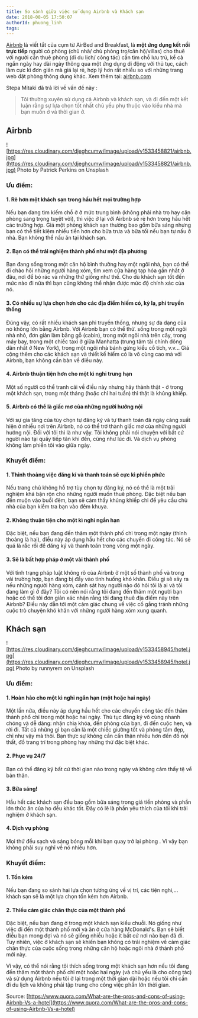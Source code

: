 ```yaml
---
title: So sánh giữa việc sử dụng Airbnb và Khách sạn
date: 2018-08-05 17:50:07
authorId: phuong_linh
tags:
---
```


[Airbnb](http://airbnb.com) là viết tắt của cụm từ AirBed and Breakfast, là **một ứng dụng kết nối trực tiếp** người có phòng (chủ nhà/ chủ phòng trọ/căn hộ/villas) cho thuê với người cần thuê phòng (đi du lịch/ công tác) cần tìm chỗ lưu trú, kể cả ngắn ngày hay dài ngày thông qua một ứng dụng di động với thủ tục, cách làm cực kì đơn giản mà giá lại rẻ, hợp lý hơn rất nhiều so với những trang web đặt phòng thông dụng khác. Xem thêm tại: [airbnb.com](https://www.airbnb.com/)

<!-- more -->

Stepa Mitaki đã trả lời về vấn đề này :
> Tôi thường xuyên sử dụng cả Airbnb và khách sạn, và đi đến một kết luận rằng sự lựa chọn tốt nhất chủ yếu phụ thuộc vào kiểu nhà mà bạn muốn ở và thời gian ở.

## Airbnb
![https://res.cloudinary.com/djeghcumw/image/upload/v1533458821/airbnb.jpg](https://res.cloudinary.com/djeghcumw/image/upload/v1533458821/airbnb.jpg)
Photo by Patrick Perkins on Unsplash

### Ưu điểm:

#### 1. Rẻ hơn một khách sạn trong hầu hết mọi trường hợp
Nếu bạn đang tìm kiếm chỗ ở ở mức trung bình (không phải nhà trọ hay căn phòng sang trọng tuyệt vời), thì việc ở lại với Airbnb sẽ rẻ hơn trong hầu hết các trường hợp. Giá một phòng khách sạn thường bao gồm bữa sáng nhưng bạn có thể tiết kiệm nhiều tiền hơn cho bữa trưa và bữa tối nếu bạn tự nấu ở nhà. Bạn không thể nấu ăn tại khách sạn.

#### 2. Bạn có thể trải nghiệm thành phố như một địa phương
Bạn đang sống trong một căn hộ bình thường hay một ngôi nhà, bạn có thể đi chào hỏi những người hàng xóm, tìm xem cửa hàng tạp hóa gần nhất ở đâu, nơi để bỏ rác và những thứ giống như thế. Cho dù khách sạn tốt đến mức nào đi nữa thì bạn cũng không thể nhận được mức độ chính xác của nó.

#### 3. Có nhiều sự lựa chọn hơn cho các địa điểm hiếm có, kỳ lạ, phi truyền thống
Đúng vậy, có rất nhiều khách sạn phi truyền thống, nhưng sự đa dạng của nó không lớn bằng Airbnb. Với Airbnb bạn có thể thử. sống trong một ngôi nhà nhỏ, đơn giản làm bằng gỗ (cabin), trong một ngôi nhà trên cây, trong máy bay, trong một chiếc taxi ở giữa Manhatta (trung tâm tài chính đông dân nhất ở New York), trong một ngôi nhà bánh gừng kiểu cổ tích, v.v... Giá cộng thêm cho các khách sạn và thiết kế hiếm có là vô cùng cao mà với Airbnb, bạn không cần bàn về điều này.

#### 4. Airbnb thuận tiện hơn cho một kì nghỉ trung hạn
Một số người có thể tranh cãi về điều này nhưng hãy thành thật - ở trong một khách sạn, trong một tháng (hoặc chỉ hai tuần) thì thật là khủng khiếp.

#### 5. Airbnb có thể là giấc mơ của những người hướng nội
Với sự gia tăng của tùy chọn tự đăng ký  và tự thanh toán đã ngày càng xuất hiện ở nhiều nơi trên Airbnb, nó có thể trở thành giấc mơ của những người hướng nội. Đối với tôi thì là như vậy. Tôi không phải nói chuyện với bất cứ người nào tại quầy tiếp tân khi đến, cũng như lúc đi. Và dịch vụ phòng không làm phiền tôi vào giữa ngày.

### Khuyết điểm:
#### 1. Thỉnh thoảng việc đăng kí và thanh toán sẽ cực kì phiền phức
Nếu trang chủ không hỗ trợ tùy chọn tự đăng ký, nó có thể là một trải nghiệm khá bận rộn cho những người muốn thuê phòng. Đặc biệt nếu bạn đến muộn vào buổi đêm, bạn sẽ cảm thấy khủng khiếp chỉ để yêu cầu chủ nhà của bạn kiểm tra bạn vào đêm khuya.

#### 2. Không thuận tiện cho một kì nghỉ ngắn hạn
Đặc biệt, nếu bạn đang đến thăm một thành phố chỉ trong một ngày (thỉnh thoảng là hai), điều này áp dụng hầu hết cho các chuyến đi công tác. Nó sẽ quá là rắc rối để đăng ký và thanh toán trong vòng một ngày.

#### 3. Sẽ là bất hợp pháp ở một vài thành phố
Với tình trạng pháp luật không rõ của Airbnb ở một số thành phố và trong vài trường hợp, bạn đang bị đẩy vào tình huống khó khăn. Điều gì sẽ xảy ra nếu những người hàng xóm, cảnh sát hay người nào đó hỏi tôi là ai và tôi đang làm gì ở đây? Tôi có nên nói rằng tôi đang đến thăm một người bạn hoặc có thể tôi đơn giản xác nhận rằng tôi đang thuê địa điểm này trên Airbnb? Điều này dẫn tới một cảm giác chung về việc cố gắng tránh những cuộc trò chuyện khó khăn với những người hàng xóm xung quanh.

## Khách sạn
![https://res.cloudinary.com/djeghcumw/image/upload/v1533458945/hotel.jpg](https://res.cloudinary.com/djeghcumw/image/upload/v1533458945/hotel.jpg)
Photo by runnyrem on Unsplash

### Ưu điểm:
#### 1. Hoàn hảo cho một kì nghỉ ngắn hạn (một hoặc hai ngày)
Một lần nữa, điều này áp dụng hầu hết cho các chuyến công tác đến thăm thành phố chỉ trong một hoặc hai ngày. Thủ tục đăng ký vô cùng nhanh chóng và dễ dàng: nhận chìa khóa, đến phòng của bạn, đi đến cuộc hẹn, và rời đi. Tất cả những gì bạn cần là một chiếc giường tốt và phòng tắm đẹp, chỉ như vậy mà thôi. Bạn thực sự không cần cẩn thận nhiều hơn đến đồ nội thất, đồ trang trí trong phòng hay những thứ đặc biệt khác.

#### 2. Phục vụ 24/7
Bạn có thể đăng ký bất cứ thời gian nào trong ngày và không cảm thấy tệ về bản thân.

#### 3. Bữa sáng!
Hầu hết các khách sạn đều bao gồm bữa sáng trong giá tiền phòng và phần lớn thức ăn của họ đều khác tốt. Đây có lẽ là phần yêu thích của tôi khi trải nghiệm ở khách sạn.

#### 4. Dịch vụ phòng
Mọi thứ đều sạch và sáng bóng mỗi khi bạn quay trở lại phòng . Vì vậy bạn không phải suy nghĩ về nó nhiều hơn.

### Khuyết điểm:

#### 1. Tốn kém
Nếu bạn đang so sánh hai lựa chọn tương ứng về vị trí, các tiện nghi,... khách sạn sẽ là một lựa chọn tốn kém hơn Airbnb.

#### 2. Thiếu cảm giác chân thực của một thành phố

Đặc biệt, nếu bạn đang ở trong một khách sạn kiểu chuỗi. Nó giống như việc đi đến một thành phố mới và ăn ở cửa hàng McDonald's. Bạn sẽ biết điều bạn mong đợi và nó sẽ giống nhiều hoặc ít bất cứ nơi nào bạn đã đi. Tuy nhiên, việc ở khách sạn sẽ khiến bạn không có trải nghiệm  về cảm giác chân thực của cuộc sống trong những căn hộ hoặc ngôi nhà ở thành phố mới này.

Vì vậy, có thể nói rằng tôi thích sống trong một khách sạn hơn nếu tôi đang đến thăm một thành phố chỉ một hoặc hai ngày (và chủ yếu là cho công tác) và sử dụng Airbnb nếu tôi ở lại trong một thời gian dài hoặc nếu tôi chỉ cần đi du lịch và không phải tập trung cho công việc phần lớn thời gian.

Source: [https://www.quora.com/What-are-the-pros-and-cons-of-using-Airbnb-Vs-a-hotel](https://www.quora.com/What-are-the-pros-and-cons-of-using-Airbnb-Vs-a-hotel)